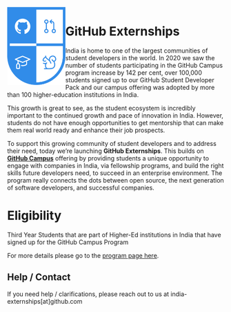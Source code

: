 <img align="left" height="180" src="assets/fellowship%402x.png">

# **GitHub Externships**


India is home to one of the largest communities of student developers in the world. In 2020 we saw the number of students participating in the GitHub Campus program increase by 142 per cent, over 100,000 students signed up to our GitHub Student Developer Pack and our campus offering was adopted by more than 100 higher-education institutions in India.

This growth is great to see, as the student ecosystem is incredibly important to the continued growth and pace of innovation in India.  However, students do not have enough opportunities to get mentorship that can make them real world ready and enhance their job prospects. 

To support this growing community of student developers and to address their need, today we’re launching **GitHub Externships**. This builds on **[GitHub Campus](https://education.github.com/schools)** offering by providing students a unique opportunity to engage with companies in India, via fellowship programs, and build the right skills future developers need, to succeed in an enterprise environment. The program really connects the dots between open source, the next generation of software developers, and successful companies.


# Eligibility

Third Year Students that are part of Higher-Ed institutions in India that have signed up for the GitHub Campus Program

For more details please go to the [program page here](https://github-externships.github.io/externship/).

## Help / Contact

If you need help / clarifications, please reach out to us at india-externships[at]github.com 
